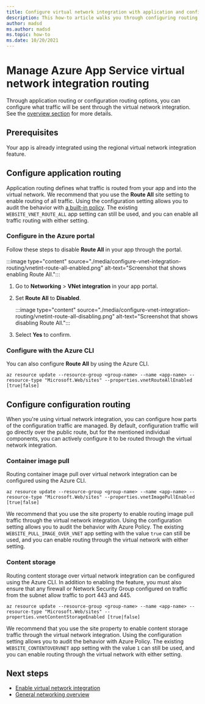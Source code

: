 ```yaml
---
title: Configure virtual network integration with application and configuration routing.
description: This how-to article walks you through configuring routing on a regional virtual network integration.
author: madsd
ms.author: madsd
ms.topic: how-to
ms.date: 10/20/2021
---
```


# Manage Azure App Service virtual network integration routing

Through application routing or configuration routing options, you can configure what traffic will be sent through the virtual network integration. See the [overview section](./overview-vnet-integration.md#routes) for more details.

## Prerequisites

Your app is already integrated using the regional virtual network integration feature.

## Configure application routing

Application routing defines what traffic is routed from your app and into the virtual network. We recommend that you use the **Route All** site setting to enable routing of all traffic. Using the configuration setting allows you to audit the behavior with [a built-in policy](https://portal.azure.com/#blade/Microsoft_Azure_Policy/PolicyDetailBlade/definitionId/%2Fproviders%2FMicrosoft.Authorization%2FpolicyDefinitions%2F33228571-70a4-4fa1-8ca1-26d0aba8d6ef). The existing `WEBSITE_VNET_ROUTE_ALL` app setting can still be used, and you can enable all traffic routing with either setting.

### Configure in the Azure portal

Follow these steps to disable **Route All** in your app through the portal.

:::image type="content" source="./media/configure-vnet-integration-routing/vnetint-route-all-enabled.png" alt-text="Screenshot that shows enabling Route All.":::

1. Go to **Networking** > **VNet integration** in your app portal.
1. Set **Route All** to **Disabled**.
    
    :::image type="content" source="./media/configure-vnet-integration-routing/vnetint-route-all-disabling.png" alt-text="Screenshot that shows disabling Route All.":::

1. Select **Yes** to confirm.

### Configure with the Azure CLI

You can also configure **Route All** by using the Azure CLI.

```azurecli-interactive
az resource update --resource-group <group-name> --name <app-name> --resource-type "Microsoft.Web/sites" --properties.vnetRouteAllEnabled [true|false]
```

## Configure configuration routing

When you're using virtual network integration, you can configure how parts of the configuration traffic are managed. By default, configuration traffic will go directly over the public route, but for the mentioned individual components, you can actively configure it to be routed through the virtual network integration.

### Container image pull

Routing container image pull over virtual network integration can be configured using the Azure CLI.

```azurecli-interactive
az resource update --resource-group <group-name> --name <app-name> --resource-type "Microsoft.Web/sites" --properties.vnetImagePullEnabled [true|false]
```

We recommend that you use the site property to enable routing image pull traffic through the virtual network integration. Using the configuration setting allows you to audit the behavior with Azure Policy. The existing `WEBSITE_PULL_IMAGE_OVER_VNET` app setting with the value `true` can still be used, and you can enable routing through the virtual network with either setting.

### Content storage

Routing content storage over virtual network integration can be configured using the Azure CLI. In addition to enabling the feature, you must also ensure that any firewall or Network Security Group configured on traffic from the subnet allow traffic to port 443 and 445.

```azurecli-interactive
az resource update --resource-group <group-name> --name <app-name> --resource-type "Microsoft.Web/sites" --properties.vnetContentStorageEnabled [true|false]
```

We recommend that you use the site property to enable content storage traffic through the virtual network integration. Using the configuration setting allows you to audit the behavior with Azure Policy. The existing `WEBSITE_CONTENTOVERVNET` app setting with the value `1` can still be used, and you can enable routing through the virtual network with either setting.

## Next steps

- [Enable virtual network integration](./configure-vnet-integration-enable.md)
- [General networking overview](./networking-features.md)